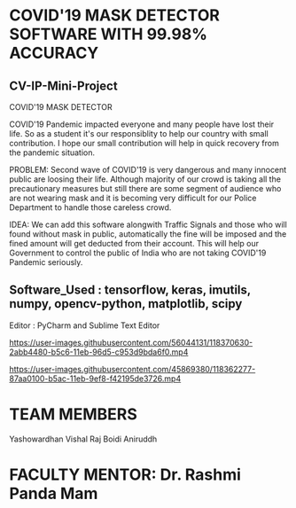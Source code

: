 # COVID'19 MASK DETECTOR SOFTWARE WITH 99.98% ACCURACY
## CV-IP-Mini-Project

COVID'19 MASK DETECTOR  

COVID'19 Pandemic impacted everyone and many people have lost their life. So as a student it's our responsiblity to help our country with small contribution. I hope our small contribution will help in quick recovery from the pandemic situation.  


PROBLEM: Second wave of COVID'19 is very dangerous and many innocent public are loosing their life. Although majority of our crowd is taking all the precautionary measures but still there are some segment of audience who are not wearing mask and it is becoming very difficult for our Police Department to handle those careless crowd.


IDEA: We can add this software alongwith Traffic Signals and those who will found without mask in public, automatically the fine will be imposed and the fined amount will get deducted from their account. This will help our Government to control the public of India who are not taking COVID'19 Pandemic seriously. 


## Software_Used : tensorflow, keras, imutils, numpy, opencv-python, matplotlib, scipy

Editor : PyCharm and Sublime Text Editor

https://user-images.githubusercontent.com/56044131/118370630-2abb4480-b5c6-11eb-96d5-c953d9bda6f0.mp4


https://user-images.githubusercontent.com/45869380/118362277-87aa0100-b5ac-11eb-9ef8-f42195de3726.mp4

# TEAM MEMBERS

Yashowardhan 
Vishal Raj 
Boidi Aniruddh

# FACULTY MENTOR: Dr. Rashmi Panda Mam
